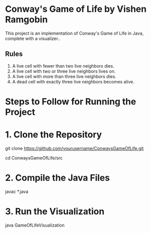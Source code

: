 
# Conway's Game of Life by Vishen Ramgobin

This project is an implementation of Conway's Game of Life in Java, complete with a visualizer..

## Rules

1. A live cell with fewer than two live neighbors dies.
2. A live cell with two or three live neighbors lives on.
3. A live cell with more than three live neighbors dies.
4. A dead cell with exactly three live neighbors becomes alive.

# Steps to Follow for Running the Project

# 1. Clone the Repository

git clone https://github.com/yourusername/ConwaysGameOfLife.git

cd ConwaysGameOfLife/src

# 2. Compile the Java Files

javac *.java

# 3. Run the Visualization

java GameOfLifeVisualization

